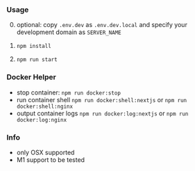 ### Usage
0. optional: copy `.env.dev` as `.env.dev.local` and specify your development domain as `SERVER_NAME`

1. `npm install`
2. `npm run start`

### Docker Helper
- stop container: `npm run docker:stop`
- run container shell `npm run docker:shell:nextjs` or `npm run docker:shell:nginx`
- output container logs `npm run docker:log:nextjs` or `npm run docker:log:nginx`

### Info
- only OSX supported
- M1 support to be tested